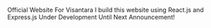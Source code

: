 Official Website For Visantara
I build this website using React.js and Express.js
Under Development Until Next Announcement!

